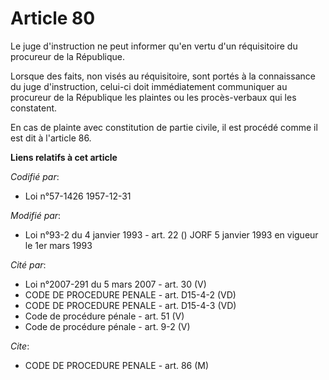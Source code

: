 # Article 80

Le juge d'instruction ne peut informer qu'en vertu d'un réquisitoire du procureur de la République.

Lorsque des faits, non visés au réquisitoire, sont portés à la connaissance du juge d'instruction, celui-ci doit
immédiatement communiquer au procureur de la République les plaintes ou les procès-verbaux qui les constatent.

En cas de plainte avec constitution de partie civile, il est procédé comme il est dit à l'article 86.

**Liens relatifs à cet article**

_Codifié par_:

  - Loi n°57-1426 1957-12-31

_Modifié par_:

  - Loi n°93-2 du 4 janvier 1993 - art. 22 () JORF 5 janvier 1993 en vigueur le 1er mars 1993

_Cité par_:

  - Loi n°2007-291 du 5 mars 2007 - art. 30 (V)
  - CODE DE PROCEDURE PENALE - art. D15-4-2 (VD)
  - CODE DE PROCEDURE PENALE - art. D15-4-3 (VD)
  - Code de procédure pénale - art. 51 (V)
  - Code de procédure pénale - art. 9-2 (V)

_Cite_:

  - CODE DE PROCEDURE PENALE - art. 86 (M)
